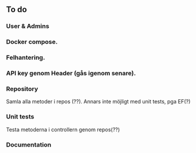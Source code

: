 ## To do

### User & Admins

### Docker compose.

### Felhantering.

### API key genom Header (gås igenom senare).

### Repository
Samla alla metoder i repos (??). Annars inte möjligt med unit tests, pga EF(?)

### Unit tests
Testa metoderna i controllern genom repos(??)

### Documentation
